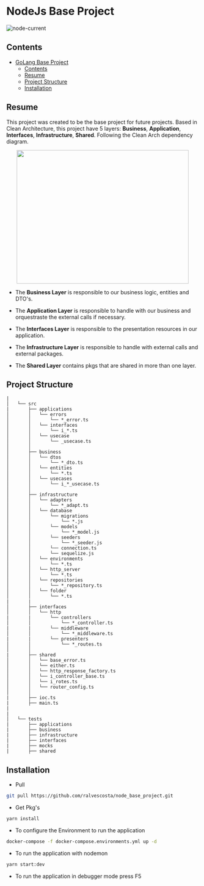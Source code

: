 # NodeJs Base Project

![node-current](https://img.shields.io/badge/node-14.17.4-brightgreen.svg)

## Contents
- [GoLang Base Project](#nodejs-base-project)
  - [Contents](#contents)
  - [Resume](#resume)
  - [Project Structure](#project-structure)
  - [Installation](#installation)

## Resume

This project was created to be the base project for future projects. Based in Clean Architecture, this project have 5 layers: **Business**, **Application**, **Interfaces**, **Infrastructure**, **Shared**. Following the Clean Arch dependency diagram.

<div align=center>
<image src="./docs/CleanArchitecture.jpg" width=450, height=350>
</div>

- The **Business Layer**  is responsible to our business logic, entities and DTO's.

- The **Application Layer** is responsible to handle with our business and orquestraste the external calls if necessary.

- The **Interfaces Layer** is responsible to the presentation resources in our application.

- The **Infrastructure Layer** is responsible to handle with external calls and external packages.

- The **Shared Layer** contains pkgs that are shared in more than one layer.

## Project Structure

```
|      
│   └── src
|       ├── applications        
│       │   └── errors
│       │       └── *_error.ts
│       │   └── interfaces
│       │       └── i_*.ts
│       │   └── usecase
│       │       └── _usecase.ts
│       │
│       ├── business
│       │   └── dtos
│       │       └── *_dto.ts
│       │   └── entities
│       │       └── *.ts
│       │   └── usecases
│       │       └── i_*_usecase.ts
│       │
│       ├── infrastructure
│       │   └── adapters
│       │       └── *_adapt.ts
│       │   └── database
│       │       └── migrations
│       │           └── *.js
│       │       └── models
│       │           └── *_model.js
│       │       └── seeders
│       │           └── *_seeder.js
│       │       └── connection.ts
│       │       └── sequelize.js
│       │   └── environments
│       │       └── *.ts
│       │   └── http_server
│       │       └── *.ts
│       │   └── repositories
│       │       └── *_repository.ts
│       │   └── folder
│       │       └── *.ts
|       |
│       ├── interfaces
│       │   └── http
|       |       └── controllers
│       │           └── *_controller.ts
|       |       └── middleware
│       │           └── *_middleware.ts
|       |       └── presenters
│       │           └── *_routes.ts
│       │
|       ├── shared
│       │   └── base_error.ts
│       │   └── either.ts
│       │   └── http_response_factory.ts
│       │   └── i_controller_base.ts
│       │   └── i_rotes.ts
│       │   └── router_config.ts
│       │
|       ├── ioc.ts
|       ├── main.ts
|  
|  
│   └── tests
|       ├── applications 
|       ├── business 
|       ├── infrastructure 
|       ├── interfaces 
|       ├── mocks 
|       ├── shared 
```

## Installation

- Pull

```bash
git pull https://github.com/ralvescosta/node_base_project.git
```

- Get Pkg's

```bash
yarn install
```

- To configure the Environment to run the application

```bash
docker-compose -f docker-compose.environments.yml up -d
```

- To run the application with nodemon

```bash
yarn start:dev
```

- To run the application in debugger mode press F5
